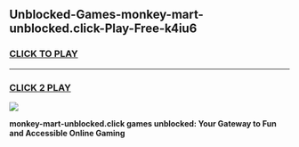 
## Unblocked-Games-monkey-mart-unblocked.click-Play-Free-k4iu6
<h3>
<a href="https://premium76.site?title=monkey-mart-unblocked.click&ref=20M">CLICK TO PLAY</a></h3>
<hr>

<h3>
<a href="https://premium76.site?title=monkey-mart-unblocked.click&ref=20M">CLICK 2 PLAY</a>
  
</h3>

<a href="https://premium76.site?title=monkey-mart-unblocked.click&ref=19M"><img src="https://clearcache.store/games.png"></a>


**monkey-mart-unblocked.click games unblocked: Your Gateway to Fun and Accessible Online Gaming**
